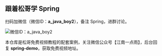 ## 跟着松哥学 Spring


扫码加微信（微信ID：**a_java_boy2**），备注 Spring，进群讨论。

![微信ID：a_java_boy2](https://open.weixin.qq.com/qr/code?username=a_javaboy)


本仓库是松哥免费视频教程的配套案例，关注微信公众号【江南一点雨】，后台回复 **spring-demo**，获取免费视频地址。